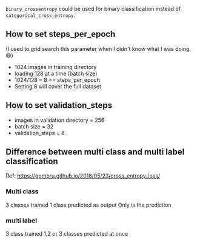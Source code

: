 `binary_crossentropy` could be used for binary classification instead of `categorical_cross_entropy`.

## How to set steps_per_epoch
(I used to grid search this parameter when I didn't know what I was doing. 😅)
- 1024 images in training directory
- loading 128 at a time (batch size)
- 1024/128 = 8 == steps_per_epoch
- Setting 8 will cover the full dataset

## How to set validation_steps
- images in validation directory = 256
- batch size = 32 
- validation_steps =  8

## Difference between multi class and multi label classification
Ref: https://gombru.github.io/2018/05/23/cross_entropy_loss/
### Multi class
3 classes trained
1 class predicted as output
Only is the prediction

### multi label
3 class trained
1,2 or 3 classes predicted at once
